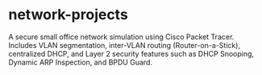 # network-projects
A secure small office network simulation using Cisco Packet Tracer. Includes VLAN segmentation, inter-VLAN routing (Router-on-a-Stick), centralized DHCP, and Layer 2 security features such as DHCP Snooping, Dynamic ARP Inspection, and BPDU Guard.
